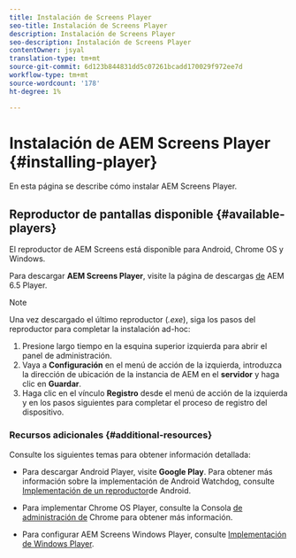 ```yaml
---
title: Instalación de Screens Player
seo-title: Instalación de Screens Player
description: Instalación de Screens Player
seo-description: Instalación de Screens Player
contentOwner: jsyal
translation-type: tm+mt
source-git-commit: 6d123b844831dd5c07261bcadd170029f972ee7d
workflow-type: tm+mt
source-wordcount: '178'
ht-degree: 1%

---
```



# Instalación de AEM Screens Player {#installing-player}

En esta página se describe cómo instalar AEM Screens Player.

## Reproductor de pantallas disponible {#available-players}

El reproductor de AEM Screens está disponible para Android, Chrome OS y Windows.

Para descargar **AEM Screens Player**, visite la página de descargas [de](https://download.macromedia.com/screens/) AEM 6.5 Player.

>[!NOTE]
>
>Una vez descargado el último reproductor (*.exe*), siga los pasos del reproductor para completar la instalación ad-hoc:
>
>1. Presione largo tiempo en la esquina superior izquierda para abrir el panel de administración.
>1. Vaya a **Configuración** en el menú de acción de la izquierda, introduzca la dirección de ubicación de la instancia de AEM en el **servidor** y haga clic en **Guardar**.
>1. Haga clic en el vínculo **Registro** desde el menú de acción de la izquierda y en los pasos siguientes para completar el proceso de registro del dispositivo.


### Recursos adicionales {#additional-resources}

Consulte los siguientes temas para obtener información detallada:

* Para descargar Android Player, visite **Google Play**. Para obtener más información sobre la implementación de Android Watchdog, consulte [Implementación de un reproductor](implementing-android-player.md)de Android.

* Para implementar Chrome OS Player, consulte la Consola [de administración de](implementing-chrome-os-player.md) Chrome para obtener más información.

* Para configurar AEM Screens Windows Player, consulte [Implementación de Windows Player](implementing-windows-player.md).